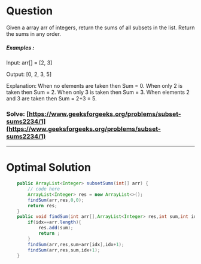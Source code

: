 # Question  

Given a array arr of integers, return the sums of all subsets in the list.  Return the sums in any order.



##### Examples :

Input: arr[] = [2, 3]

Output: [0, 2, 3, 5]

Explanation: When no elements are taken then Sum = 0. When only 2 is taken then Sum = 2. When only 3 is taken then Sum = 3. When elements 2 and 3 are taken then Sum = 2+3 = 5.



### Solve: [https://www.geeksforgeeks.org/problems/subset-sums2234/1](https://www.geeksforgeeks.org/problems/subset-sums2234/1)

*** 

# Optimal Solution 

``` java
    public ArrayList<Integer> subsetSums(int[] arr) {
        // code here
        ArrayList<Integer> res = new ArrayList<>();
        findSum(arr,res,0,0);
        return res;
    }
    public void findSum(int arr[],ArrayList<Integer> res,int sum,int idx){
        if(idx==arr.length){
            res.add(sum);
            return ;
        }
        findSum(arr,res,sum+arr[idx],idx+1);
        findSum(arr,res,sum,idx+1);
    }
```